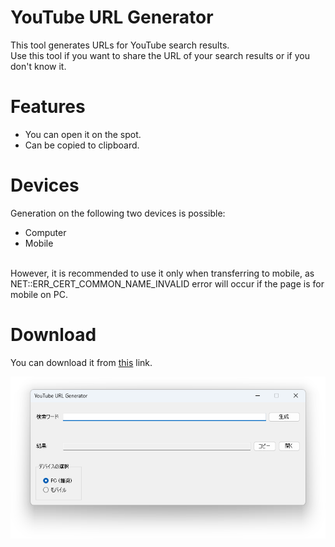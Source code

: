 # YouTube URL Generator
This tool generates URLs for YouTube search results.
<br>Use this tool if you want to share the URL of your search results or if you don't know it.

# Features
* You can open it on the spot.
* Can be copied to clipboard.

# Devices
Generation on the following two devices is possible:
* Computer
* Mobile
<br>
However, it is recommended to use it only when transferring to mobile, as NET::ERR_CERT_COMMON_NAME_INVALID error will occur if the page is for mobile on PC.

# Download
You can download it from [this](https://github.com/YuuyaGitHub/C-Apps-Repository/raw/main/YouTube%20URL%20Generator/bin/Release/YouTube%20URL%20Generator.exe) link.

![YouTube URL Generator](screenshot.png)

